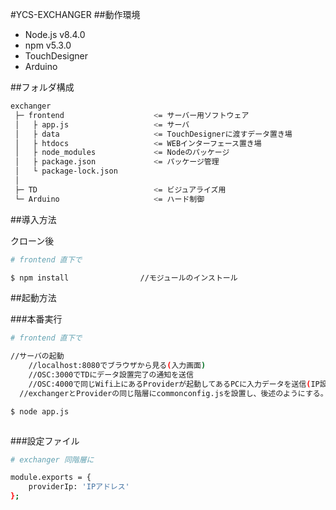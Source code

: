 #YCS-EXCHANGER
##動作環境

- Node.js v8.4.0
- npm v5.3.0
- TouchDesigner
- Arduino


##フォルダ構成

```bash
exchanger
 ├─ frontend					<= サーバー用ソフトウェア
 │   ├ app.js					<= サーバ │   ├ data						<= TouchDesignerに渡すデータ置き場
 │   ├ htdocs					<= WEBインターフェース置き場
 │   ├ node_modules				<= Nodeのパッケージ
 │   ├ package.json				<= パッケージ管理
 │   └ package-lock.json
 │
 ├─ TD							<= ビジュアライズ用 └─ Arduino						<= ハード制御

```

##導入方法

クローン後

```bash
# frontend 直下で

$ npm install                //モジュールのインストール

```

##起動方法

###本番実行

```bash
# frontend 直下で

//サーバの起動
	//localhost:8080でブラウザから見る(入力画面)
	//OSC:3000でTDにデータ設置完了の通知を送信
	//OSC:4000で同じWifi上にあるProviderが起動してあるPCに入力データを送信(IP設定必須)
  //exchangerとProviderの同じ階層にcommonconfig.jsを設置し、後述のようにする。

$ node app.js     



```

###設定ファイル

```bash
# exchanger 同階層に

module.exports = {
    providerIp: 'IPアドレス'
};



```
